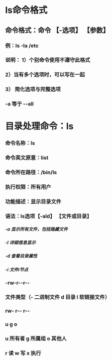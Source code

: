 # ls命令格式 

## 命令格式：命令 【-选项】 【参数】

### 例：ls -la /etc

### 说明： 1）个别命令使用不遵守此格式

### 2）当有多个选项时，可以写在一起 

### 3） 简化选项与完整选项

### -a  等于  --all

# 目录处理命令：ls

### 命令名称：ls

### 命令英文原意：list

### 命令所在路径：/bin/ls

### 执行权限：所有用户

### 功能描述：显示目录文件

### 语法：ls选项【-ald】 【文件或目录】

##### -a      显示所有文件，包括隐藏文件

##### -l       详细信息显示

##### -d      查看目录属性

##### -i        文件i节点

### -rw-r--r--

### 文件类型（- 二进制文件   d 目录   l 软链接文件）

### rw- r-- r--

### u                g               o

### u 所有者    g 所属组   o 其他人

### r 读   w 写    x 执行

